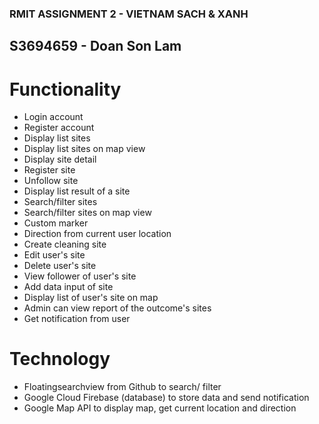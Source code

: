 ### RMIT ASSIGNMENT 2 - VIETNAM SACH & XANH 

## S3694659 - Doan Son Lam

# Functionality
  - Login account
  - Register account
  - Display list sites
  - Display list sites on map view
  - Display site detail
  - Register site
  - Unfollow site
  - Display list result of a site
  - Search/filter sites
  - Search/filter sites on map view
  - Custom marker
  - Direction from current user location
  - Create cleaning site
  - Edit user's site
  - Delete user's site
  - View follower of user's site
  - Add data input of site
  - Display list of user's site on map
  - Admin can view report of the outcome's sites
  - Get notification from user
  
# Technology
  - Floatingsearchview from Github to search/ filter
  - Google Cloud Firebase (database) to store data and send notification
  - Google Map API to display map, get current location and direction
